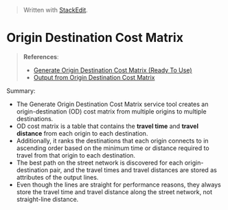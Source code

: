 
> Written with [StackEdit](https://stackedit.io/).

# Origin Destination Cost Matrix

> **References**:
> - [Generate Origin Destination Cost Matrix (Ready To Use)](https://pro.arcgis.com/en/pro-app/tool-reference/ready-to-use/itemdesc-generateorigindestinationcostmatrix.htm)
> - [Output from Origin Destination Cost Matrix](https://pro.arcgis.com/en/pro-app/tool-reference/ready-to-use/output-generateorigindestinationcostmatrix.htm)

Summary:

- The Generate Origin Destination Cost Matrix service tool creates an origin-destination (OD) cost matrix from multiple origins to multiple destinations.
- OD cost matrix is a table that contains the **travel time** and **travel distance** from each origin to each destination.
- Additionally, it ranks the destinations that each origin connects to in ascending order based on the minimum time or distance required to travel from that origin to each destination.
- The best path on the street network is discovered for each origin-destination pair, and the travel times and travel distances are stored as attributes of the output lines.
- Even though the lines are straight for performance reasons, they always store the travel time and travel distance along the street network, not straight-line distance.
<!--stackedit_data:
eyJoaXN0b3J5IjpbMTU0MTY4OTYyNywtNzcxMjQ4ODk2XX0=
-->